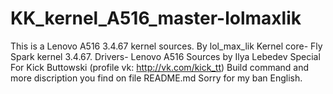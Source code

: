 # KK_kernel_A516_master-lolmaxlik
This is a Lenovo A516 3.4.67 kernel sources. By lol_max_lik
Kernel core- Fly Spark kernel 3.4.67. Drivers- Lenovo A516
Sources by Ilya Lebedev
Special For Kick Buttowski (profile vk: http://vk.com/kick_tt)
Build command and more discription you find on file README.md
Sorry for my ban English.
